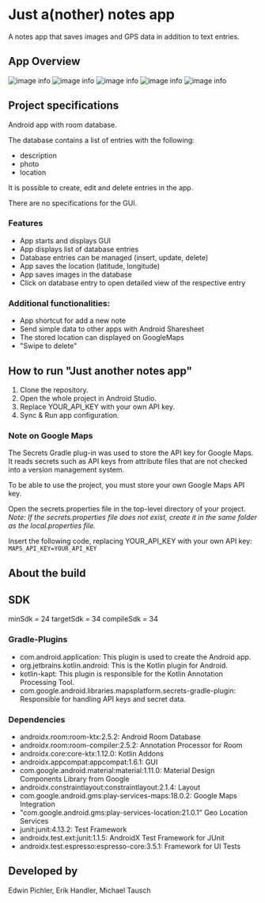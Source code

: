 # Just a(nother) notes app

A notes app that saves images and GPS data in addition to text entries.

## App Overview

![image info](./screenshots/app-start-screen.png)
![image info](./screenshots/create-new-note.png)
![image info](./screenshots/list-notes.png)
![image info](./screenshots/share-a-note.png)
![image info](./screenshots/map-note.png)

## Project specifications

Android app with room database.

The database contains a list of entries with the following:

- description
- photo
- location

It is possible to create, edit and delete entries in the app.

There are no specifications for the GUI.

### Features

- App starts and displays GUI
- App displays list of database entries
- Database entries can be managed (insert, update, delete)
- App saves the location (latitude, longitude)
- App saves images in the database
- Click on database entry to open detailed view of the respective entry

### Additional functionalities:

- App shortcut for add a new note
- Send simple data to other apps with Android Sharesheet
- The stored location can displayed on GoogleMaps
- "Swipe to delete"

## How to run "Just another notes app"

1. Clone the repository.
2. Open the whole project in Android Studio.
3. Replace YOUR_API_KEY with your own API key.
4. Sync & Run app configuration.

### Note on Google Maps

The Secrets Gradle plug-in was used to store the API key for Google Maps. It reads secrets such as
API keys from attribute files that are not checked into a version management system.

To be able to use the project, you must store your own Google Maps API key.

Open the secrets.properties file in the top-level directory of your project.
_Note: If the secrets.properties file does not exist, create it in the same folder as the
local.properties file._

Insert the following code, replacing YOUR_API_KEY with your own API key: `MAPS_API_KEY=YOUR_API_KEY`

## About the build

## SDK

minSdk = 24
targetSdk = 34
compileSdk = 34

### Gradle-Plugins

* com.android.application: This plugin is used to create the Android app.
* org.jetbrains.kotlin.android: This is the Kotlin plugin for Android.
* kotlin-kapt: This plugin is responsible for the Kotlin Annotation Processing Tool.
* com.google.android.libraries.mapsplatform.secrets-gradle-plugin: Responsible for handling API keys
  and secret data.

### Dependencies

* androidx.room:room-ktx:2.5.2: Android Room Database
* androidx.room:room-compiler:2.5.2: Annotation Processor for Room
* androidx.core:core-ktx:1.12.0: Kotlin Addons
* androidx.appcompat:appcompat:1.6.1: GUI
* com.google.android.material:material:1.11.0: Material Design Components Library from Google
* androidx.constraintlayout:constraintlayout:2.1.4: Layout
* com.google.android.gms:play-services-maps:18.0.2: Google Maps Integration
* "com.google.android.gms:play-services-location:21.0.1" Geo Location Services
* junit:junit:4.13.2: Test Framework
* androidx.test.ext:junit:1.1.5: AndroidX Test Framework for JUnit
* androidx.test.espresso:espresso-core:3.5.1: Framework for UI Tests

## Developed by

Edwin Pichler, Erik Handler, Michael Tausch